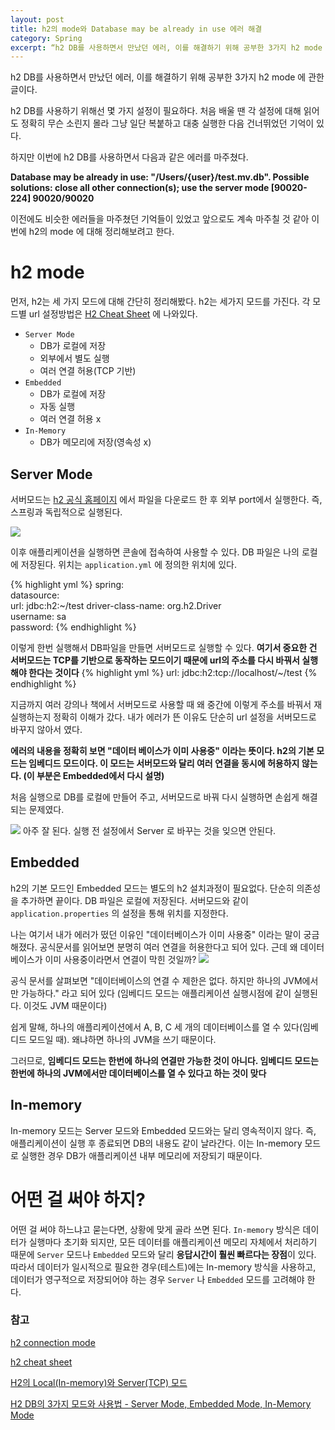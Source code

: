 ```yaml
---
layout: post
title: h2의 mode와 Database may be already in use 에러 해결
category: Spring
excerpt: “h2 DB를 사용하면서 만났던 에러, 이를 해결하기 위해 공부한 3가지 h2 mode 에 관한 글이다. 이번에 h2 DB를 사용하면서 다음과 같은 에러를 마주쳤다. Database may be already in use /Users/{user}/test.mv.db. Possible solutions close all other connection(s); use the server mode \[90020-224] 90020/90020' 이전에도 비슷한 에러들을 마주쳤던 기억들이 있었고 앞으로도 계속 마주칠 것 같아 이번에 h2의 mode 에 대해 정리해보려고 한다.”
---
```


h2 DB를 사용하면서 만났던 에러, 이를 해결하기 위해 공부한 3가지 h2 mode 에 관한 글이다. 

h2 DB를 사용하기 위해선 몇 가지 설정이 필요하다. 처음 배울 땐 각 설정에 대해 읽어도 정확히 무슨 소린지 몰라 그냥 일단 복붙하고 대충 실행한 다음 건너뛰었던 기억이 있다. 

하지만 이번에 h2 DB를 사용하면서 다음과 같은 에러를 마주쳤다.

**Database may be already in use: "/Users/{user}/test.mv.db". Possible solutions: close all other connection(s); use the server mode \[90020-224] 90020/90020**

이전에도 비슷한 에러들을 마주쳤던 기억들이 있었고 앞으로도 계속 마주칠 것 같아 이번에 h2의 mode 에 대해 정리해보려고 한다. 

# h2 mode
먼저, h2는 세 가지 모드에 대해 간단히 정리해봤다. h2는 세가지 모드를 가진다.
각 모드별 url 설정방법은 [H2 Cheat Sheet](https://www.h2database.com/html/cheatSheet.html) 에 나와있다.

- `Server Mode`
	- DB가 로컬에 저장
	- 외부에서 별도 실행
	- 여러 연결 허용(TCP 기반)
- `Embedded` 
	- DB가 로컬에 저장
	- 자동 실행
	- 여러 연결 허용 x
- `In-Memory` 
	- DB가 메모리에 저장(영속성 x)

## Server Mode
서버모드는 [h2 공식 홈페이지](https://h2database.com/html/main.html) 에서 파일을 다운로드 한 후 외부 port에서 실행한다. 즉, 스프링과 독립적으로 실행된다.

![](https://i.imgur.com/DJmix9w.png)

이후 애플리케이션을 실행하면 콘솔에 접속하여 사용할 수 있다. DB 파일은 나의 로컬에 저장된다. 위치는 `application.yml` 에 정의한 위치에 있다. 

{% highlight yml %}
spring:  
	datasource:  
		url: jdbc:h2:~/test
			driver-class-name: org.h2.Driver  
			username: sa  
			password:
{% endhighlight %}

이렇게 한번 실행해서 DB파일을 만들면 서버모드로 실행할 수 있다. **여기서 중요한 건 서버모드는 TCP를 기반으로 동작하는 모드이기 때문에 url의 주소를 다시 바꿔서 실행해야 한다는 것이다**
{% highlight yml %}
url: jdbc:h2:tcp://localhost/~/test
{% endhighlight %}

지금까지 여러 강의나 책에서 서버모드로 사용할 때 왜 중간에 이렇게 주소를 바꿔서 재실행하는지 정확히 이해가 갔다. 내가 에러가 뜬 이유도 단순히 url 설정을 서버모드로 바꾸지 않아서 였다. 

**에러의 내용을 정확히 보면 "데이터 베이스가 이미 사용중" 이라는 뜻이다. h2의 기본 모드는 임베디드 모드이다. 이 모드는 서버모드와 달리 여러 연결을 동시에 허용하지 않는다. (이 부분은 Embedded에서 다시 설명)** 

처음 실행으로 DB를 로컬에 만들어 주고, 서버모드로 바꿔 다시 실행하면 손쉽게 해결되는 문제였다.

![](https://i.imgur.com/6ckkn45.png)
아주 잘 된다. 실행 전 설정에서 Server 로 바꾸는 것을 잊으면 안된다. 
## Embedded 
h2의 기본 모드인 Embedded 모드는 별도의 h2 설치과정이 필요없다. 단순히 의존성을 추가하면 끝이다. DB 파일은 로컬에 저장된다. 서버모드와 같이 `application.properties` 의 설정을 통해 위치를 지정한다. 

나는 여기서 내가 에러가 떴던 이유인 "데이터베이스가 이미 사용중" 이라는 말이 궁금해졌다. 공식문서를 읽어보면 분명히 여러 연결을 허용한다고 되어 있다. 근데 왜 데이터베이스가 이미 사용중이라면서 연결이 막힌 것일까?
![](https://i.imgur.com/GfgIgCk.png)

공식 문서를 살펴보면 "데이터베이스의 연결 수 제한은 없다. 하지만 하나의 JVM에서만 가능하다." 라고 되어 있다 (임베디드 모드는 애플리케이션 실행시점에 같이 실행된다. 이것도 JVM 때문이다)

쉽게 말해, 하나의 애플리케이션에서 A, B, C 세 개의 데이터베이스를 열 수 있다(임베디드 모드일 때). 왜냐하면 하나의 JVM을 쓰기 때문이다.

그러므로, **임베디드 모드는 한번에 하나의 연결만 가능한 것이 아니다. 임베디드 모드는 한번에 하나의 JVM에서만 데이터베이스를 열 수 있다고 하는 것이 맞다**

## In-memory
In-memory 모드는 Server 모드와 Embedded 모드와는 달리 영속적이지 않다. 즉, 애플리케이션이 실행 후 종료되면 DB의 내용도 같이 날라간다. 이는 In-memory 모드로 실행한 경우 DB가 애플리케이션 내부 메모리에 저장되기 때문이다. 

# 어떤 걸 써야 하지?
어떤 걸 써야 하느냐고 묻는다면, 상황에 맞게 골라 쓰면 된다. `In-memory` 방식은 데이터가 실행마다 초기화 되지만, 모든 데이터를 애플리케이션 메모리 자체에서 처리하기 때문에 `Server` 모드나 `Embedded` 모드와 달리 **응답시간이 훨씬 빠르다는 장점**이 있다. 따라서 데이터가 일시적으로 필요한 경우(테스트)에는 In-memory 방식을 사용하고, 데이터가 영구적으로 저장되어야 하는 경우 `Server` 나 `Embedded` 모드를 고려해야 한다. 

### 참고
[h2 connection mode](https://www.h2database.com/html/features.html#connection_modes)

[h2 cheat sheet](https://www.h2database.com/html/cheatSheet.html)

[H2의 Local(In-memory)와 Server(TCP) 모드](https://lob-dev.tistory.com/13)

[H2 DB의 3가지 모드와 사용법 - Server Mode, Embedded Mode, In-Memory Mode](https://velog.io/@jinny-l/H2-DB%EC%9D%98-3%EA%B0%80%EC%A7%80-%EB%AA%A8%EB%93%9C%EC%99%80-%EC%82%AC%EC%9A%A9%EB%B2%95-Server-Mode-Embedded-Mode-In-Memory-Mode)
